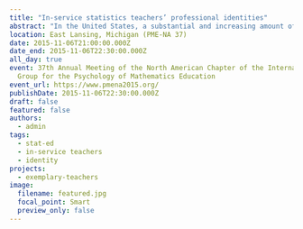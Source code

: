 ```yaml
---
title: "In-service statistics teachers’ professional identities"
abstract: "In the United States, a substantial and increasing amount of statistical content is required for students and teachers in grades K-12. With its own history, aims, and modes of reasoning, statistics is widely regarded as a discipline distinct from mathematics. However, it is generally mathematics teachers who are being tasked with teaching statistical content. Teacher preparation programs tend to focus on preparing teachers to develop their professional mathematics identities; preparation for statistics is often omitted. A statistically-literate society demands teachers well-prepared to teach statistics. This brief research report will describe the professional identities that successful, experienced statistics teachers have developed."
location: East Lansing, Michigan (PME-NA 37)
date: 2015-11-06T21:00:00.000Z
date_end: 2015-11-06T22:30:00.000Z
all_day: true
event: 37th Annual Meeting of the North American Chapter of the International
  Group for the Psychology of Mathematics Education
event_url: https://www.pmena2015.org/
publishDate: 2015-11-06T22:30:00.000Z
draft: false
featured: false
authors:
  - admin
tags:
  - stat-ed
  - in-service teachers
  - identity
projects:
  - exemplary-teachers
image:
  filename: featured.jpg
  focal_point: Smart
  preview_only: false
---
```

